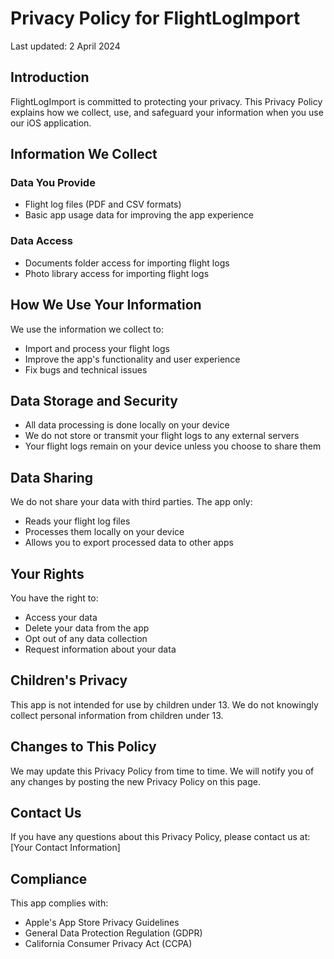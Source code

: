 # Privacy Policy for FlightLogImport

Last updated: 2 April 2024

## Introduction

FlightLogImport is committed to protecting your privacy. This Privacy Policy explains how we collect, use, and safeguard your information when you use our iOS application.

## Information We Collect

### Data You Provide
- Flight log files (PDF and CSV formats)
- Basic app usage data for improving the app experience

### Data Access
- Documents folder access for importing flight logs
- Photo library access for importing flight logs

## How We Use Your Information

We use the information we collect to:
- Import and process your flight logs
- Improve the app's functionality and user experience
- Fix bugs and technical issues

## Data Storage and Security

- All data processing is done locally on your device
- We do not store or transmit your flight logs to any external servers
- Your flight logs remain on your device unless you choose to share them

## Data Sharing

We do not share your data with third parties. The app only:
- Reads your flight log files
- Processes them locally on your device
- Allows you to export processed data to other apps

## Your Rights

You have the right to:
- Access your data
- Delete your data from the app
- Opt out of any data collection
- Request information about your data

## Children's Privacy

This app is not intended for use by children under 13. We do not knowingly collect personal information from children under 13.

## Changes to This Policy

We may update this Privacy Policy from time to time. We will notify you of any changes by posting the new Privacy Policy on this page.

## Contact Us

If you have any questions about this Privacy Policy, please contact us at:
[Your Contact Information]

## Compliance

This app complies with:
- Apple's App Store Privacy Guidelines
- General Data Protection Regulation (GDPR)
- California Consumer Privacy Act (CCPA) 